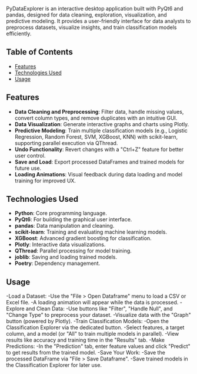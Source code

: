 PyDataExplorer is an interactive desktop application built with PyQt6 and pandas, designed for data cleaning, exploration, visualization, and predictive modeling. It provides a user-friendly interface for data analysts to preprocess datasets, visualize insights, and train classification models efficiently.

## Table of Contents
- [Features](#features)
- [Technologies Used](#technologies-used)
- [Usage](#usage)

## Features
- **Data Cleaning and Preprocessing**: Filter data, handle missing values, convert column types, and remove duplicates with an intuitive GUI.
- **Data Visualization**: Generate interactive graphs and charts using Plotly.
- **Predictive Modeling**: Train multiple classification models (e.g., Logistic Regression, Random Forest, SVM, XGBoost, KNN) with scikit-learn, supporting parallel execution via QThread.
- **Undo Functionality**: Revert changes with a "Ctrl+Z" feature for better user control.
- **Save and Load**: Export processed DataFrames and trained models for future use.
- **Loading Animations**: Visual feedback during data loading and model training for improved UX.

## Technologies Used
- **Python**: Core programming language.
- **PyQt6**: For building the graphical user interface.
- **pandas**: Data manipulation and cleaning.
- **scikit-learn**: Training and evaluating machine learning models.
- **XGBoost**: Advanced gradient boosting for classification.
- **Plotly**: Interactive data visualizations.
- **QThread**: Parallel processing for model training.
- **joblib**: Saving and loading trained models.
- **Poetry**: Dependency management.

## Usage
-Load a Dataset:
-Use the "File > Open Dataframe" menu to load a CSV or Excel file.
-A loading animation will appear while the data is processed.
-Explore and Clean Data:
-Use buttons like "Filter", "Handle Null", and "Change Type" to preprocess your dataset.
-Visualize data with the "Graph" button (powered by Plotly).
-Train Classification Models:
-Open the Classification Explorer via the dedicated button.
-Select features, a target column, and a model (or "All" to train multiple models in parallel).
-View results like accuracy and training time in the "Results" tab.
-Make Predictions:
-In the "Prediction" tab, enter feature values and click "Predict" to get results from the trained model.
-Save Your Work:
-Save the processed DataFrame via "File > Save Dataframe".
-Save trained models in the Classification Explorer for later use.
